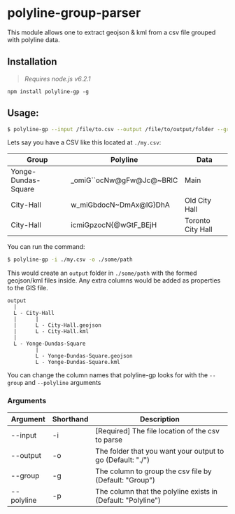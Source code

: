 # polyline-group-parser

This module allows one to extract geojson & kml from a csv file grouped with polyline data.

## Installation

> *Requires node.js v6.2.1*

```
npm install polyline-gp -g
```

## Usage:

```bash
$ polyline-gp --input /file/to.csv --output /file/to/output/folder --group "Group column" --polyline "Polyline column"
```

Lets say you have a CSV like this located at `./my.csv`:

| Group               |  Polyline                 |  Data              |
|---------------------|---------------------------|--------------------|
| Yonge-Dundas-Square |  _omiG``ocNw@gFw@Jc@~BRlC |  Main              |
| City-Hall           |  w_miGbdocN~DmAx@lG}DhA   |  Old City Hall     |
| City-Hall           |  icmiGpzocN{@wGtF_BEjH    |  Toronto City Hall |
  

You can run the command:

```bash
$ polyline-gp -i ./my.csv -o ./some/path
```

This would create an `output` folder in `./some/path` with the formed geojson/kml files inside. Any extra columns would be added as properties to the GIS file.

```
output
  |
  L - City-Hall
  |      |
  |      L - City-Hall.geojson
  |      L - City-Hall.kml
  |
  L - Yonge-Dundas-Square
         |
         L - Yonge-Dundas-Square.geojson
         L - Yonge-Dundas-Square.kml
```

You can change the column names that polyline-gp looks for with the `--group` and `--polyline` arguments

### Arguments

| Argument   |  Shorthand |  Description                                                 |
|------------|------------|--------------------------------------------------------------|
| --input    | -i         | [Required] The file location of the csv to parse             |
| --output   | -o         | The folder that you want your output to go (Default: "./")   |
| --group    | -g         | The column to group the csv file by (Default: "Group")       |
| --polyline | -p         | The column that the polyline exists in (Default: "Polyline") |

